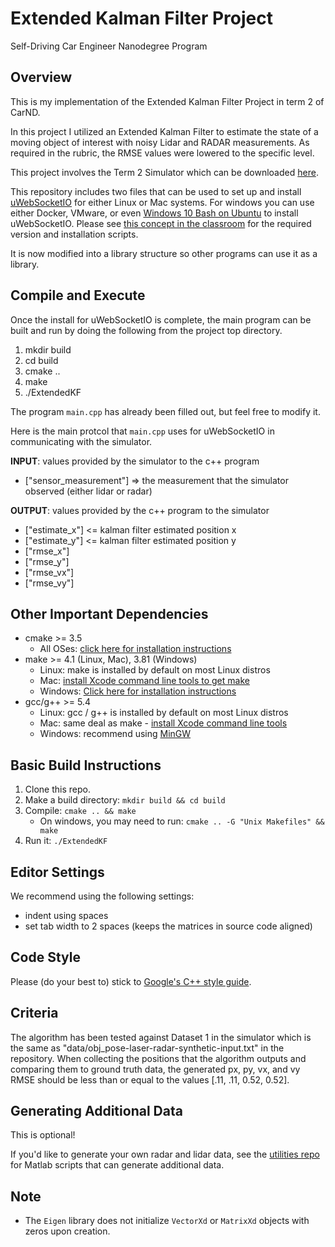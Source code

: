 # Extended Kalman Filter Project

Self-Driving Car Engineer Nanodegree Program

## Overview

This is my implementation of the Extended Kalman Filter Project in term 2 of CarND.

In this project I utilized an Extended Kalman Filter to estimate the state of a moving object of interest with noisy Lidar and RADAR measurements. As required in the rubric, the RMSE values were lowered to the specific level.

This project involves the Term 2 Simulator which can be downloaded [here](https://github.com/udacity/self-driving-car-sim/releases).

This repository includes two files that can be used to set up and install [uWebSocketIO](https://github.com/uWebSockets/uWebSockets) for either Linux or Mac systems. For windows you can use either Docker, VMware, or even [Windows 10 Bash on Ubuntu](https://www.howtogeek.com/249966/how-to-install-and-use-the-linux-bash-shell-on-windows-10/) to install uWebSocketIO. Please see [this concept in the classroom](https://classroom.udacity.com/nanodegrees/nd013/parts/40f38239-66b6-46ec-ae68-03afd8a601c8/modules/0949fca6-b379-42af-a919-ee50aa304e6a/lessons/f758c44c-5e40-4e01-93b5-1a82aa4e044f/concepts/16cf4a78-4fc7-49e1-8621-3450ca938b77) for the required version and installation scripts.

It is now modified into a library structure so other programs can use it as a library.

## Compile and Execute

Once the install for uWebSocketIO is complete, the main program can be built and run by doing the following from the project top directory.

1. mkdir build
2. cd build
3. cmake ..
4. make
5. ./ExtendedKF

The program `main.cpp` has already been filled out, but feel free to modify it.

Here is the main protcol that `main.cpp` uses for uWebSocketIO in communicating with the simulator.

**INPUT**: values provided by the simulator to the c++ program

- ["sensor_measurement"] => the measurement that the simulator observed (either lidar or radar)

**OUTPUT**: values provided by the c++ program to the simulator

- ["estimate_x"] <= kalman filter estimated position x
- ["estimate_y"] <= kalman filter estimated position y
- ["rmse_x"]
- ["rmse_y"]
- ["rmse_vx"]
- ["rmse_vy"]

## Other Important Dependencies

- cmake >= 3.5
  - All OSes: [click here for installation instructions](https://cmake.org/install/)
- make >= 4.1 (Linux, Mac), 3.81 (Windows)
  - Linux: make is installed by default on most Linux distros
  - Mac: [install Xcode command line tools to get make](https://developer.apple.com/xcode/features/)
  - Windows: [Click here for installation instructions](http://gnuwin32.sourceforge.net/packages/make.htm)
- gcc/g++ >= 5.4
  - Linux: gcc / g++ is installed by default on most Linux distros
  - Mac: same deal as make - [install Xcode command line tools](https://developer.apple.com/xcode/features/)
  - Windows: recommend using [MinGW](http://www.mingw.org/)

## Basic Build Instructions

1. Clone this repo.
2. Make a build directory: `mkdir build && cd build`
3. Compile: `cmake .. && make`
   - On windows, you may need to run: `cmake .. -G "Unix Makefiles" && make`
4. Run it: `./ExtendedKF `

## Editor Settings

We recommend using the following settings:

- indent using spaces
- set tab width to 2 spaces (keeps the matrices in source code aligned)

## Code Style

Please (do your best to) stick to [Google's C++ style guide](https://google.github.io/styleguide/cppguide.html).

## Criteria

The algorithm has been tested against Dataset 1 in the simulator which is the same as "data/obj_pose-laser-radar-synthetic-input.txt" in the repository. When collecting the positions that the algorithm outputs and comparing them to ground truth data, the generated px, py, vx, and vy RMSE should be less than or equal to the values [.11, .11, 0.52, 0.52].

## Generating Additional Data

This is optional!

If you'd like to generate your own radar and lidar data, see the
[utilities repo](https://github.com/udacity/CarND-Mercedes-SF-Utilities) for
Matlab scripts that can generate additional data.

## Note

- The ```Eigen``` library does not initialize ```VectorXd``` or ```MatrixXd``` objects with zeros upon creation.
